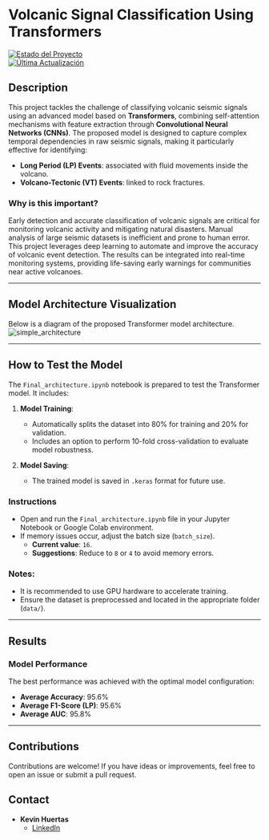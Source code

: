 
# **Volcanic Signal Classification Using Transformers**

[![Estado del Proyecto](https://img.shields.io/badge/estado-en%20progreso-yellow)](#)  
[![Última Actualización](https://img.shields.io/github/last-commit/kevindhuertas/transformer_model_with_time_signals)](#)

## **Description**

This project tackles the challenge of classifying volcanic seismic signals using an advanced model based on **Transformers**, combining self-attention mechanisms with feature extraction through **Convolutional Neural Networks (CNNs)**. The proposed model is designed to capture complex temporal dependencies in raw seismic signals, making it particularly effective for identifying:

- **Long Period (LP) Events**: associated with fluid movements inside the volcano.  
- **Volcano-Tectonic (VT) Events**: linked to rock fractures.

### **Why is this important?**
Early detection and accurate classification of volcanic signals are critical for monitoring volcanic activity and mitigating natural disasters. Manual analysis of large seismic datasets is inefficient and prone to human error. This project leverages deep learning to automate and improve the accuracy of volcanic event detection. The results can be integrated into real-time monitoring systems, providing life-saving early warnings for communities near active volcanoes.

---

## **Model Architecture Visualization**

Below is a diagram of the proposed Transformer model architecture.  
![simple_architecture](https://github.com/user-attachments/assets/b82c8a9c-7006-4fda-bccd-292831642fb8)

---

## **How to Test the Model**

The `Final_architecture.ipynb` notebook is prepared to test the Transformer model. It includes:

1. **Model Training**:
   - Automatically splits the dataset into 80% for training and 20% for validation.
   - Includes an option to perform 10-fold cross-validation to evaluate model robustness.

2. **Model Saving**:
   - The trained model is saved in `.keras` format for future use.

### **Instructions**
- Open and run the `Final_architecture.ipynb` file in your Jupyter Notebook or Google Colab environment.  
- If memory issues occur, adjust the batch size (`batch_size`).  
  - **Current value**: `16`.  
  - **Suggestions**: Reduce to `8` or `4` to avoid memory errors.

### **Notes**:
- It is recommended to use GPU hardware to accelerate training.
- Ensure the dataset is preprocessed and located in the appropriate folder (`data/`).

---

## **Results**

### **Model Performance**
The best performance was achieved with the optimal model configuration:
- **Average Accuracy**: 95.6%
- **Average F1-Score (LP)**: 95.6%
- **Average AUC**: 95.8%

---

## **Contributions**

Contributions are welcome! If you have ideas or improvements, feel free to open an issue or submit a pull request.

## **Contact**

- **Kevin Huertas**  
  - [LinkedIn](https://linkedin.com/in/kevindanielop)  
